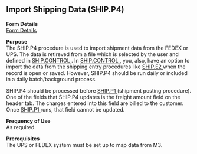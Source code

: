 ##  Import Shipping Data (SHIP.P4)

<PageHeader />

**Form Details**  
[ Form Details ](SHIP-P4-1/README.md)   

**Purpose**  
The SHIP.P4 procedure is used to import shipment data from the FEDEX or UPS. The data is retireved from a file which is selected by the user and defined in [ SHIP.CONTROL ](../SHIP-CONTROL/README.md) . In [ SHIP.CONTROL ](../SHIP-CONTROL/README.md) , you, also, have an option to import the data from the shipping entry procedures like [ SHIP.E2 ](../SHIP-E2/README.md) when the record is open or saved. However, SHIP.P4 should be run daily or included in a daily batch/background process.   
  
SHIP.P4 should be processed before [ SHIP.P1 ](../SHIP-P1/README.md) (shipment posting procedure). One of the fields that SHIP.P4 updates is the freight amount field on the header tab. The charges entered into this field are billed to the customer. Once [ SHIP.P1 ](../SHIP-P1/README.md) runs, that field cannot be updated.   
  
  
  

**Frequency of Use**  
As required.

**Prerequisites**  
The UPS or FEDEX system must be set up to map data from M3.

<badge text= "Version 8.10.57" vertical="middle" />

<PageFooter />